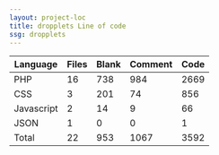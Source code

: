 ```yaml
---
layout: project-loc
title: dropplets Line of code
ssg: dropplets
---
```

<div class="table-responsive">
<table class="table">
<thead><tr>
<th>Language</th>
<th>Files</th>
<th>Blank</th>
<th>Comment</th>
<th>Code</th>
</tr></thead><tbody>
<tr><td>PHP</td><td> 16</td><td> 738</td><td> 984</td><td> 2669</td></tr>
<tr><td>CSS</td><td> 3</td><td> 201</td><td> 74</td><td> 856</td></tr>
<tr><td>Javascript</td><td> 2</td><td> 14</td><td> 9</td><td> 66</td></tr>
<tr><td>JSON</td><td> 1</td><td> 0</td><td> 0</td><td> 1</td></tr>
<tr><td>Total</td><td>22</td><td>953</td><td>1067</td><td>3592</td></tr>
</tbody></table></div>
